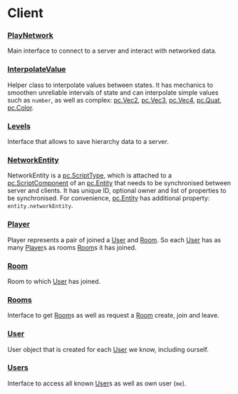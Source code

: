 # Client


### <a href='./PlayNetwork.md'>PlayNetwork</a>  
Main interface to connect to a server and interact with networked data.

### <a href='./InterpolateValue.md'>InterpolateValue</a>  
Helper class to interpolate values between states. It has mechanics to smoothen unreliable intervals of state and can interpolate simple values such as `number`, as well as complex: [pc.Vec2], [pc.Vec3], [pc.Vec4], [pc.Quat], [pc.Color].

### <a href='./Levels.md'>Levels</a>  
Interface that allows to save hierarchy data to a server.

### <a href='./NetworkEntity.md'>NetworkEntity</a>  
NetworkEntity is a [pc.ScriptType], which is attached to a [pc.ScriptComponent] of an [pc.Entity] that needs to be synchronised between server and clients. It has unique ID, optional owner and list of properties to be synchronised. For convenience, [pc.Entity] has additional property: `entity.networkEntity`.

### <a href='./Player.md'>Player</a>  
Player represents a pair of joined a [User] and [Room]. So each [User] has as many [Player]s as rooms [Room]s it has joined.

### <a href='./Room.md'>Room</a>  
Room to which [User] has joined.

### <a href='./Rooms.md'>Rooms</a>  
Interface to get [Room]s as well as request a [Room] create, join and leave.

### <a href='./User.md'>User</a>  
User object that is created for each [User] we know, including ourself.

### <a href='./Users.md'>Users</a>  
Interface to access all known [User]s as well as own user (`me`).


[pc.Vec2]: https://developer.playcanvas.com/en/api/pc.Vec2.html  
[pc.Vec3]: https://developer.playcanvas.com/en/api/pc.Vec3.html  
[pc.Vec4]: https://developer.playcanvas.com/en/api/pc.Vec4.html  
[pc.Quat]: https://developer.playcanvas.com/en/api/pc.Quat.html  
[pc.Color]: https://developer.playcanvas.com/en/api/pc.Color.html  
[pc.ScriptType]: https://developer.playcanvas.com/en/api/pc.ScriptType.html  
[pc.ScriptComponent]: https://developer.playcanvas.com/en/api/pc.ScriptComponent.html  
[pc.Entity]: https://developer.playcanvas.com/en/api/pc.Entity.html  
[User]: ./User.md  
[Room]: ./Room.md  
[Player]: ./Player.md  
